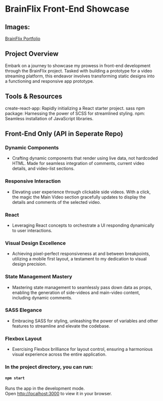 # BrainFlix Front-End Showcase #

## Images: ##
<a href="//imgur.com/a/YQOMzUC">BrainFlix Portfolio</a>

## Project Overview ##

Embark on a journey to showcase my prowess in front-end development through the BrainFlix project. Tasked with building a prototype for a video streaming platform, this endeavor involves transforming static designs into a functioning and responsive app prototype.

## Tools & Resources ##

create-react-app: Rapidly initializing a React starter project.
sass npm package: Harnessing the power of SCSS for streamlined styling.
npm: Seamless installation of JavaScript libraries.

## Front-End Only (API in Seperate Repo) ##

### Dynamic Components ###

* Crafting dynamic components that render using live data, not hardcoded HTML. Made for seamless integration of comments, current video details, and video-list sections.

### Responsive Interaction ###

* Elevating user experience through clickable side videos. With a click, the magic the Main Video section gracefully updates to display the details and comments of the selected video.

### React ###

* Leveraging React concepts to orchestrate a UI responding dynamically to user interactions.

### Visual Design Excellence ###
* Achieving pixel-perfect responsiveness at and between breakpoints, utilizing a mobile first layout, a testament to my dedication to visual design precision.

### State Management Mastery ###

* Mastering state management to seamlessly pass down data as props, enabling the generation of side-videos and main-video content, including dynamic comments.

### SASS Elegance ###

* Embracing SASS for styling, unleashing the power of variables and other features to streamline and elevate the codebase.

### Flexbox Layout ###

* Exercising Flexbox brilliance for layout control, ensuring a harmonious visual experience across the entire application.


### In the project directory, you can run: ###

#### `npm start`

Runs the app in the development mode.\
Open [http://localhost:3000](http://localhost:3000) to view it in your browser.



